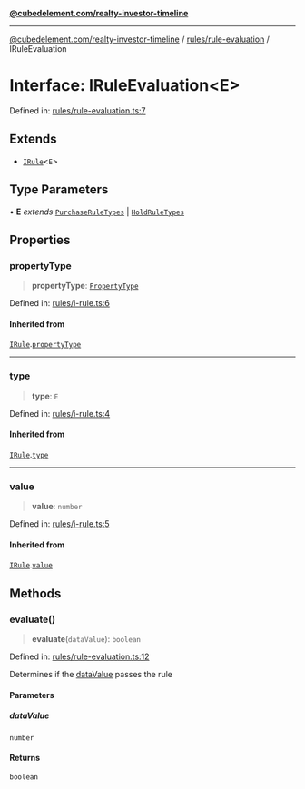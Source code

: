 [**@cubedelement.com/realty-investor-timeline**](../../../index.md)

---

[@cubedelement.com/realty-investor-timeline](../../../modules.md) / [rules/rule-evaluation](../index.md) / IRuleEvaluation

# Interface: IRuleEvaluation\<E\>

Defined in: [rules/rule-evaluation.ts:7](https://github.com/kvernon/realty-investor-timeline/blob/cec7f590aef4aded8ee94008f5b37aa0db4daadd/src/rules/rule-evaluation.ts#L7)

## Extends

- [`IRule`](../../i-rule/interfaces/IRule.md)\<`E`\>

## Type Parameters

• **E** _extends_ [`PurchaseRuleTypes`](../../purchase-rule-types/enumerations/PurchaseRuleTypes.md) \| [`HoldRuleTypes`](../../hold-rule-types/enumerations/HoldRuleTypes.md)

## Properties

### propertyType

> **propertyType**: [`PropertyType`](../../../properties/property-type/enumerations/PropertyType.md)

Defined in: [rules/i-rule.ts:6](https://github.com/kvernon/realty-investor-timeline/blob/cec7f590aef4aded8ee94008f5b37aa0db4daadd/src/rules/i-rule.ts#L6)

#### Inherited from

[`IRule`](../../i-rule/interfaces/IRule.md).[`propertyType`](../../i-rule/interfaces/IRule.md#propertytype)

---

### type

> **type**: `E`

Defined in: [rules/i-rule.ts:4](https://github.com/kvernon/realty-investor-timeline/blob/cec7f590aef4aded8ee94008f5b37aa0db4daadd/src/rules/i-rule.ts#L4)

#### Inherited from

[`IRule`](../../i-rule/interfaces/IRule.md).[`type`](../../i-rule/interfaces/IRule.md#type)

---

### value

> **value**: `number`

Defined in: [rules/i-rule.ts:5](https://github.com/kvernon/realty-investor-timeline/blob/cec7f590aef4aded8ee94008f5b37aa0db4daadd/src/rules/i-rule.ts#L5)

#### Inherited from

[`IRule`](../../i-rule/interfaces/IRule.md).[`value`](../../i-rule/interfaces/IRule.md#value)

## Methods

### evaluate()

> **evaluate**(`dataValue`): `boolean`

Defined in: [rules/rule-evaluation.ts:12](https://github.com/kvernon/realty-investor-timeline/blob/cec7f590aef4aded8ee94008f5b37aa0db4daadd/src/rules/rule-evaluation.ts#L12)

Determines if the [dataValue](IRuleEvaluation.md#datavalue) passes the rule

#### Parameters

##### dataValue

`number`

#### Returns

`boolean`
